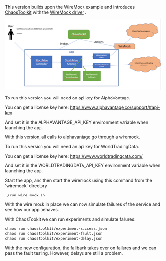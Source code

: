  This version builds upon the WireMock example and introduces [ChaosToolkit](https://chaostoolkit.org/) with the [WireMock driver](https://docs.chaostoolkit.org/drivers/wiremock/) .

![branch](branch.png?raw=true)


To run this version you will need an api key for AlphaVantage.

You can get a license key here: https://www.alphavantage.co/support/#api-key

And set it in the ALPHAVANTAGE_API_KEY environment variable when launching the app.

With this version, all calls to alphavantage go through a wiremock.


To run this version you will need an api key for WorldTradingData.

You can get a license key here: https://www.worldtradingdata.com/

And set it in the WORLDTRADINGDATA_API_KEY environment variable when launching the app.


Start the app, and then start the wiremock using this command from the 'wiremock' directory

```
./run_wire_mock.sh
```

With the wire mock in place we can now simulate failures of the service and see how our app behaves.

With ChaosTookit we can run experiments and simulate failures:

```
chaos run chaostoolkit/experiment-success.json
chaos run chaostoolkit/experiment-fault.json
chaos run chaostoolkit/experiment-delay.json
```

With the new configuration, the fallback takes over on failures and we can pass the fault testing. However, delays are still a problem.
